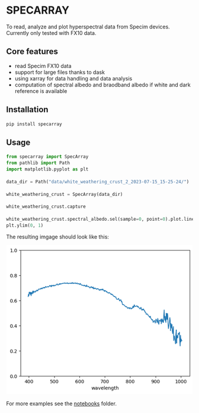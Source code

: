# SPECARRAY

To read, analyze and plot hyperspectral data from Specim devices. Currently only tested with FX10 data.

## Core features

* read Specim FX10 data
* support for large files thanks to dask
* using xarray for data handling and data analysis
* computation of spectral albedo and braodband albedo if white and dark reference is available

## Installation

```bash
pip install specarray
```

## Usage

```python
from specarray import SpecArray
from pathlib import Path
import matplotlib.pyplot as plt

data_dir = Path("data/white_weathering_crust_2_2023-07-15_15-25-24/")

white_weathering_crust = SpecArray(data_dir)

white_weathering_crust.capture

white_weathering_crust.spectral_albedo.sel(sample=0, point=0).plot.line()
plt.ylim(0, 1)
```

The resulting imgage should look like this:

![Spectrum](https://github.com/tgoelles/specarray/blob/main/images/output.png?raw=true)



For more examples see the [notebooks](https://github.com/tgoelles/specarray/tree/main/notebooks) folder.
